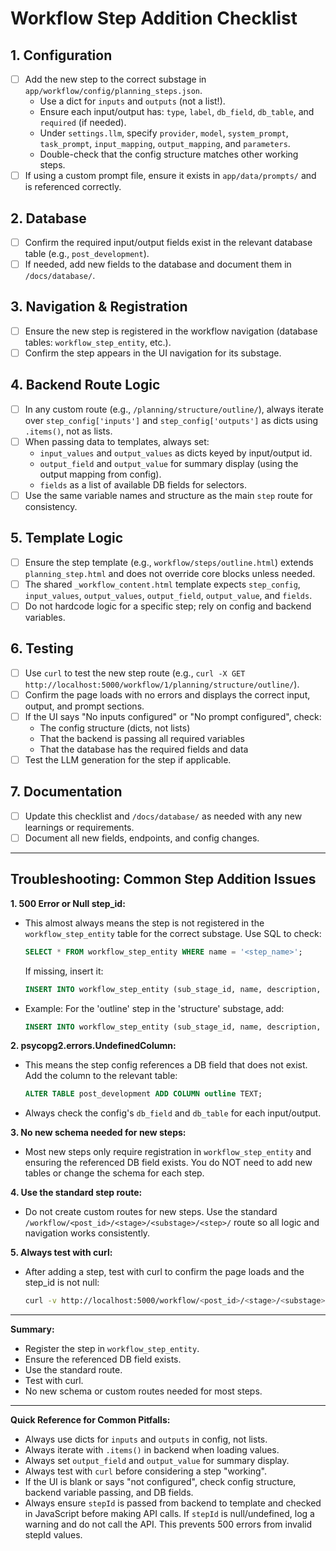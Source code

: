 # Workflow Step Addition Checklist

## 1. Configuration
- [ ] Add the new step to the correct substage in `app/workflow/config/planning_steps.json`.
    - Use a dict for `inputs` and `outputs` (not a list!).
    - Ensure each input/output has: `type`, `label`, `db_field`, `db_table`, and `required` (if needed).
    - Under `settings.llm`, specify `provider`, `model`, `system_prompt`, `task_prompt`, `input_mapping`, `output_mapping`, and `parameters`.
    - Double-check that the config structure matches other working steps.
- [ ] If using a custom prompt file, ensure it exists in `app/data/prompts/` and is referenced correctly.

## 2. Database
- [ ] Confirm the required input/output fields exist in the relevant database table (e.g., `post_development`).
- [ ] If needed, add new fields to the database and document them in `/docs/database/`.

## 3. Navigation & Registration
- [ ] Ensure the new step is registered in the workflow navigation (database tables: `workflow_step_entity`, etc.).
- [ ] Confirm the step appears in the UI navigation for its substage.

## 4. Backend Route Logic
- [ ] In any custom route (e.g., `/planning/structure/outline/`), always iterate over `step_config['inputs']` and `step_config['outputs']` as dicts using `.items()`, not as lists.
- [ ] When passing data to templates, always set:
    - `input_values` and `output_values` as dicts keyed by input/output id.
    - `output_field` and `output_value` for summary display (using the output mapping from config).
    - `fields` as a list of available DB fields for selectors.
- [ ] Use the same variable names and structure as the main `step` route for consistency.

## 5. Template Logic
- [ ] Ensure the step template (e.g., `workflow/steps/outline.html`) extends `planning_step.html` and does not override core blocks unless needed.
- [ ] The shared `_workflow_content.html` template expects `step_config`, `input_values`, `output_values`, `output_field`, `output_value`, and `fields`.
- [ ] Do not hardcode logic for a specific step; rely on config and backend variables.

## 6. Testing
- [ ] Use `curl` to test the new step route (e.g., `curl -X GET http://localhost:5000/workflow/1/planning/structure/outline/`).
- [ ] Confirm the page loads with no errors and displays the correct input, output, and prompt sections.
- [ ] If the UI says "No inputs configured" or "No prompt configured", check:
    - The config structure (dicts, not lists)
    - That the backend is passing all required variables
    - That the database has the required fields and data
- [ ] Test the LLM generation for the step if applicable.

## 7. Documentation
- [ ] Update this checklist and `/docs/database/` as needed with any new learnings or requirements.
- [ ] Document all new fields, endpoints, and config changes.

---

## Troubleshooting: Common Step Addition Issues

**1. 500 Error or Null step_id:**
- This almost always means the step is not registered in the `workflow_step_entity` table for the correct substage. Use SQL to check:
  ```sql
  SELECT * FROM workflow_step_entity WHERE name = '<step_name>';
  ```
  If missing, insert it:
  ```sql
  INSERT INTO workflow_step_entity (sub_stage_id, name, description, step_order) VALUES (<sub_stage_id>, '<step_name>', '<description>', <order>);
  ```
- Example: For the 'outline' step in the 'structure' substage, add:
  ```sql
  INSERT INTO workflow_step_entity (sub_stage_id, name, description, step_order) VALUES (3, 'outline', 'Generate a detailed blog post outline based on the expanded idea.', 1);
  ```

**2. psycopg2.errors.UndefinedColumn:**
- This means the step config references a DB field that does not exist. Add the column to the relevant table:
  ```sql
  ALTER TABLE post_development ADD COLUMN outline TEXT;
  ```
- Always check the config's `db_field` and `db_table` for each input/output.

**3. No new schema needed for new steps:**
- Most new steps only require registration in `workflow_step_entity` and ensuring the referenced DB field exists. You do NOT need to add new tables or change the schema for each step.

**4. Use the standard step route:**
- Do not create custom routes for new steps. Use the standard `/workflow/<post_id>/<stage>/<substage>/<step>/` route so all logic and navigation works consistently.

**5. Always test with curl:**
- After adding a step, test with curl to confirm the page loads and the step_id is not null:
  ```sh
  curl -v http://localhost:5000/workflow/<post_id>/<stage>/<substage>/<step>/
  ```

---

**Summary:**
- Register the step in `workflow_step_entity`.
- Ensure the referenced DB field exists.
- Use the standard route.
- Test with curl.
- No new schema or custom routes needed for most steps.

---

**Quick Reference for Common Pitfalls:**
- Always use dicts for `inputs` and `outputs` in config, not lists.
- Always iterate with `.items()` in backend when loading values.
- Always set `output_field` and `output_value` for summary display.
- Always test with `curl` before considering a step "working".
- If the UI is blank or says "not configured", check config structure, backend variable passing, and DB fields.
- Always ensure `stepId` is passed from backend to template and checked in JavaScript before making API calls. If `stepId` is null/undefined, log a warning and do not call the API. This prevents 500 errors from invalid stepId values. 